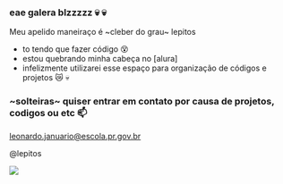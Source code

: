 ### eae galera blzzzzz 💀 💀

Meu apelido maneiraço é ~cleber do grau~ lepitos

- to tendo que fazer código 😵
- estou quebrando minha cabeça no [alura]
- infelizmente utilizarei esse espaço para organização de códigos e projetos 😿 💀

### ~solteiras~ quiser entrar em contato por causa de projetos, codigos ou etc 📫

leonardo.januario@escola.pr.gov.br

@lepitos

![](https://media.tenor.com/mI2OuyH7n4kAAAAC/akatsuki-esponja.gif)
